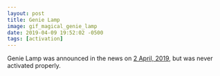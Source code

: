 ```yaml
---
layout: post
title: Genie Lamp
image: gif_magical_genie_lamp
date: 2019-04-09 19:52:02 -0500
tags: [activation]
---
```


Genie Lamp was announced in the news on [2 April, 2019][news], but was never activated properly.

[news]: http://www.neopets.com/nf.phtml?nf_date=2019-04-01
